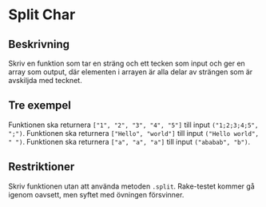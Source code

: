 # Split Char

## Beskrivning
Skriv en funktion som tar en sträng och ett tecken som input och ger en array som output, där elementen i arrayen 
är alla delar av strängen som är avskiljda med tecknet.

## Tre exempel
Funktionen ska returnera `["1", "2", "3", "4", "5"]` till input `("1;2;3;4;5", ";")`.
Funktionen ska returnera `["Hello", "world"]` till input `("Hello world", " ")`.
Funktionen ska returnera `["a", "a", "a"]` till input `("ababab", "b")`.

## Restriktioner
Skriv funktionen utan att använda metoden `.split`. Rake-testet kommer gå igenom oavsett, men syftet med övningen försvinner.